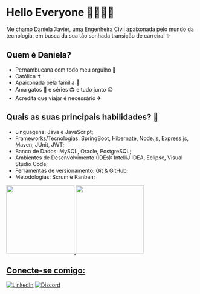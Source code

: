# Hello Everyone 👋🌼👩‍💻

Me chamo Daniela Xavier, uma Engenheira Civil apaixonada pelo mundo da tecnologia, em busca da sua tão sonhada transição de carreira! ✨

## Quem é Daniela?
* Pernambucana com todo meu orgulho 💖
* Católica ✝
* Apaixonada pela família 💏
* Ama gatos 🐾 e séries 📺 e tudo junto 😍
* Acredita que viajar é necessário ✈

## Quais as suas principais habilidades? 🚀
* Linguagens: Java e JavaScript;
* Frameworks/Tecnologias: SpringBoot, Hibernate, Node.js, Express.js, Maven, JUnit, JWT; 
* Banco de Dados: MySQL, Oracle, PostgreSQL;
* Ambientes de Desenvolvimento (IDEs): IntelliJ IDEA, Eclipse, Visual Studio Code;
* Ferramentas de versionamento: Git & GitHub;
* Metodologias: Scrum e Kanban;
  

<div>
<a href="https://github.com/danielaxavier1995">
<img loading="lazy" height="180em" src="https://github-readme-stats.vercel.app/api/top-langs/?username=danielaxavier1995&layout=compact&langs_count=7&theme=dracula"/>
<img loading="lazy" height="180em" src="https://github-readme-stats.vercel.app/api?username=danielaxavier1995&show_icons=true&theme=dracula&include_all_commits=true&count_private=true"/>
</div>

## Conecte-se comigo: 
[![LinkedIn](https://img.shields.io/badge/LinkedIn-000?style=for-the-badge&logo=linkedin&logoColor=0E76A8)](https://www.linkedin.com/in/dani-xavier/)
[![Discord](https://img.shields.io/badge/Discord-000?style=for-the-badge&logo=discord)](https://www.discord.com/in/DanielaXavier#0328/)

